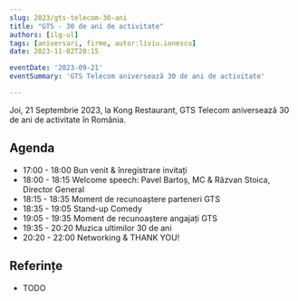 ```yaml
---
slug: 2023/gts-telecom-30-ani
title: "GTS - 30 de ani de activitate"
authors: [ilg-ul]
tags: [aniversari, firme, autor:liviu.ionescu]
date: 2023-11-02T20:15

eventDate: '2023-09-21'
eventSummary: 'GTS Telecom aniversează 30 de ani de activitate'

---
```


Joi, 21 Septembrie 2023, la Kong Restaurant,
GTS Telecom aniversează 30 de ani de activitate în România.

<!-- truncate -->

## Agenda

- 17:00 - 18:00 Bun venit & înregistrare invitați
- 18:00 - 18:15 Welcome speech: Pavel Bartoș, MC & Răzvan Stoica, Director General
- 18:15 - 18:35 Moment de recunoaștere parteneri GTS
- 18:35 - 19:05 Stand-up Comedy
- 19:05 - 19:35 Moment de recunoaștere angajați GTS
- 19:35 - 20:20 Muzica ultimilor 30 de ani
- 20:20 - 22:00 Networking & THANK YOU!

## Referințe

- TODO
